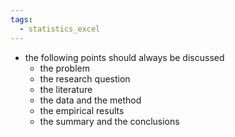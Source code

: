 ```yaml
---
tags:
  - statistics_excel
---
```

- the following points should always be discussed
	- the problem
	- the research question
	- the literature
	- the data and the method
	- the empirical results
	- the summary and the conclusions